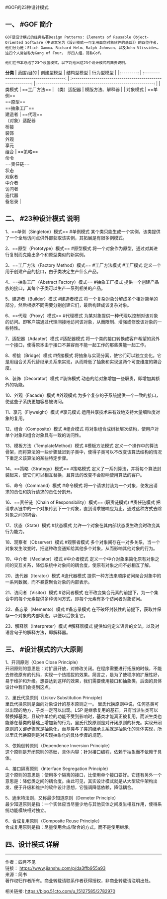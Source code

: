 #GOF的23种设计模式

## 一、 #GOF 简介

	GOF是设计模式的经典名著Design Patterns: Elements of Reusable Object-Oriented Software（中译本名为《设计模式——可复用面向对象软件的基础》）的四位作者，他们分为是：Elich Gamma、Richard Helm、Ralph Johnson、以及John Vlissides。这四个人常被称为Gang of Four， 即四人组，简称Gof。

	他们在书本总结了23个设置模式，以下将给出这23个设计模式的简要说明。

**分类**
| 范围\\目的 |                创建型模型                |                          结构型模型                          |                          行为型模型                          |
| :--------: | :--------------------------------------: | :----------------------------------------------------------: | :----------------------------------------------------------: |
|   类模式   |                 ==工厂方法==                 |                         （类）适配器                         |                       模版方法、解释器                       |
|  对象模式  | ==单例==<br />==原型==<br />==抽象工厂==<br />建造者 | ==代理==<br />（对象）适配器<br />桥接<br />装饰<br />外观<br />享元<br />组合 | ==策略==<br />命令<br />==责任链==<br />状态<br />观察者<br />中介者<br />访问者<br />迭代器<br />备忘录 |

## 二、 #23种设计模式 说明
1、==单例（Singleton）模式==  #单例模式
	某个类只能生成一个实例，该类提供了一个全局访问点供外部获取该实例，其拓展是有限多例模式。

2、==原型（Prototype）模式==  #原型模式
	将一个对象作为原型，通过对其进行复制而克隆出多个和原型类似的新实例。

3、==工厂方法（Factory Method）模式==  #工厂方法模式 #工厂模式
	定义一个用于创建产品的接口，由子类决定生产什么产品。

4、==抽象工厂（Abstract Factory）模式==  #抽象工厂模式
	提供一个创建产品族的接口，其每个子类可以生产一系列相关的产品。

5、建造者（Builder）模式  #建造者模式
	将一个复杂对象分解成多个相对简单的部分，然后根据不同需要分别创建它们，最后构建成该复杂对象。

6、==代理（Proxy）模式==  #代理模式
	为某对象提供一种代理以控制对该对象的访问。即客户端通过代理间接地访问该对象，从而限制、增强或修改该对象的一些特性。

7、适配器（Adapter）模式  #适配器模式
	将一个类的接口转换成客户希望的另外一个接口，使得原本由于接口不兼容而不能一起工作的那些类能一起工作。

8、桥接（Bridge）模式  #桥接模式
	将抽象与实现分离，使它们可以独立变化。它是用组合关系代替继承关系来实现，从而降低了抽象和实现这两个可变维度的耦合度。

9、装饰（Decorator）模式  #装饰模式
	动态的给对象增加一些职责，即增加其额外的功能。

10、外观（Facade）模式  #外观模式
	为多个复杂的子系统提供一个一致的接口，使这些子系统更加容易被访问。

11、享元（Flyweight）模式  #享元模式
	运用共享技术来有效地支持大量细粒度对象的复用。

12、组合（Composite）模式  #组合模式
	将对象组合成树状层次结构，使用户对单个对象和组合对象具有一致的访问性。

13、模板方法（TemplateMethod）模式  #模板方法模式
	定义一个操作中的算法骨架，而将算法的一些步骤延迟到子类中，使得子类可以不改变该算法结构的情况下重定义该算法的某些特定步骤。

14、==策略（Strategy）模式==  #策略模式
	定义了一系列算法，并将每个算法封装起来，使它们可以相互替换，且算法的改变不会影响使用算法的客户。

15、命令（Command）模式  #命令模式
	将一个请求封装为一个对象，使发出请求的责任和执行请求的责任分割开。

16、==责任链（Chain of Responsibility）模式==  (职责链模式) #责任链模式
	把请求从链中的一个对象传到下一个对象，直到请求被响应为止。通过这种方式去除对象之间的耦合。

17、状态（State）模式  #状态模式
	允许一个对象在其内部状态发生改变时改变其行为能力。

18、观察者（Observer）模式  #观察者模式
	多个对象间存在一对多关系，当一个对象发生改变时，把这种改变通知给其他多个对象，从而影响其他对象的行为。

19、中介者（Mediator）模式  #中介者模式
	定义一个中介对象来简化原有对象之间的交互关系，降低系统中对象间的耦合度，使原有对象之间不必相互了解。

20、迭代器（Iterator）模式  #迭代器模式
	提供一种方法来顺序访问聚合对象中的一系列数据，而不暴露聚合对象的内部表示。

21、访问者（Visitor）模式  #访问者模式
	在不改变集合元素的前提下，为一个集合中的每个元素提供多种访问方式，即每个元素有多个访问者对象访问。

22、备忘录（Memento）模式  #备忘录模式
	在不破坏封装性的前提下，获取并保存一个对象的内部状态，以便以后恢复它。

23、解释器（Interpreter）模式  #解释器模式
	提供如何定义语言的文法，以及对语言句子的解释方法，即解释器。

## 三、 #设计模式的六大原则

1、开闭原则（Open Close Principle）  
	开闭原则的意思是：对扩展开放，对修改关闭。在程序需要进行拓展的时候，不能去修改原有的代码，实现一个热插拔的效果。简言之，是为了使程序的扩展性好，易于维护和升级。想要达到这样的效果，我们需要使用接口和抽象类，后面的具体设计中我们会提到这点。

2、里氏代换原则（Liskov Substitution Principle）  
	里氏代换原则是面向对象设计的基本原则之一。 里氏代换原则中说，任何基类可以出现的地方，子类一定可以出现。LSP 是继承复用的基石，只有当派生类可以替换掉基类，且软件单位的功能不受到影响时，基类才能真正被复用，而派生类也能够在基类的基础上增加新的行为。里氏代换原则是对开闭原则的补充。实现开闭原则的关键步骤就是抽象化，而基类与子类的继承关系就是抽象化的具体实现，所以里氏代换原则是对实现抽象化的具体步骤的规范。

3、依赖倒转原则（Dependence Inversion Principle）  
	这个原则是开闭原则的基础，具体内容：针对接口编程，依赖于抽象而不依赖于具体。

4、接口隔离原则（Interface Segregation Principle）  
	这个原则的意思是：使用多个隔离的接口，比使用单个接口要好。它还有另外一个意思是：降低类之间的耦合度。由此可见，其实设计模式就是从大型软件架构出发、便于升级和维护的软件设计思想，它强调降低依赖，降低耦合。

5、迪米特法则，又称最少知道原则（Demeter Principle）  
	最少知道原则是指：一个实体应当尽量少地与其他实体之间发生相互作用，使得系统功能模块相对独立。

6、合成复用原则（Composite Reuse Principle）  
	合成复用原则是指：尽量使用合成/聚合的方式，而不是使用继承。

## 四、设计模式 详解



-----------------------------------
作者：四月不见  
链接： https://www.jianshu.com/p/da3ffb955a93  
来源：简书  
著作权归作者所有。商业转载请联系作者获得授权，非商业转载请注明出处。

相关链接: 
https://blog.51cto.com/u_15127585/2782970